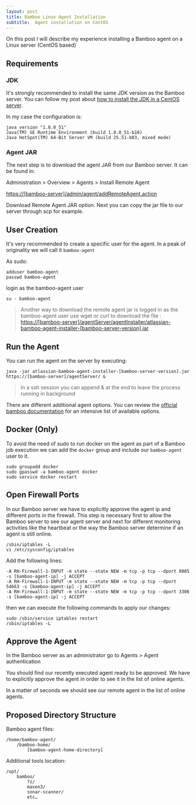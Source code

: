 ```yaml
---
layout: post
title: Bamboo Linux Agent Installation
subtitle:  Agent installation on CentOS
---
```


On this post I will describe my experience installing a Bamboo agent on a Linux server (CentOS based) 

## Requirements

### JDK

It's strongly recommended to install the same JDK version as the Bamboo server. You can follow my post about [how to install the JDK in a CentOS server](https://mamcer.github.io/2016-12-24-linux-jdk/).

In my case the configuration is:

    java version "1.8.0_51"
    Java(TM) SE Runtime Environment (build 1.8.0_51-b16)
    Java HotSpot(TM) 64-Bit Server VM (build 25.51-b03, mixed mode)

### Agent JAR

The next step is to download the agent JAR from our Bamboo server. It can be found in: 

Administration > Overview > Agents > Install Remote Agent

[https://[bamboo-server]/admin/agent/addRemoteAgent.action]()

Download Remote Agent JAR option. Next you can copy the jar file to our server through scp for example.

## User Creation

It's very recommended to create a specific user for the agent. In a peak of originality we will call it `bamboo-agent`

As sudo:

    adduser bamboo-agent
    passwd bamboo-agent

login as the bamboo-agent user

    su - bamboo-agent

> Another way to download the remote agent jar is logged in as the bamboo-agent user use wget or curl to download the file : [https://[bamboo-server]/agentServer/agentInstaller/atlassian-bamboo-agent-installer-[bamboo-server-version].jar]()

## Run the Agent

You can run the agent on the server by executing:

    java -jar atlassian-bamboo-agent-installer-[bamboo-server-version].jar https://[bamboo-server]/agentServer/ &

> In a ssh session you can append & at the end to leave the process running in background

There are different additional agent options. You can review the [official bamboo documentation](https://confluence.atlassian.com/bamboo/additional-remote-agent-options-436044733.html) for an intensive list of available options.

## Docker (Only)

To avoid the need of sudo to run docker on the agent as part of a Bamboo job execution we can add the `docker` group and include our `bamboo-agent` user to it.

    sudo groupadd docker
    sudo gpasswd -a bamboo-agent docker
    sudo service docker restart

## Open Firewall Ports

In our Bamboo server we have to explicitly approve the agent ip and different ports in the firewall. This step is necessary first to allow the Bamboo server to see our agent server and next for different monitoring activities like the heartbeat or the way the Bamboo server determine if an agent is still online.

    /sbin/iptables -L
    vi /etc/sysconfig/iptables 

Add the following lines:

    -A RH-Firewall-1-INPUT -m state --state NEW -m tcp -p tcp --dport 8085 -s [bamboo-agent-ip] -j ACCEPT
    -A RH-Firewall-1-INPUT -m state --state NEW -m tcp -p tcp --dport 54663 -s [bamboo-agent-ip] -j ACCEPT
    -A RH-Firewall-1-INPUT -m state --state NEW -m tcp -p tcp --dport 3306 -s [bamboo-agent-ip] -j ACCEPT

then we can execute the following commands to apply our changes:

    sudo /sbin/service iptables restart
    /sbin/iptables -L

## Approve the Agent

In the Bamboo server as an administrator go to Agents > Agent authentication

You should find our recently executed agent ready to be approved. We have to explicitly approve the agent in order to see it in the list of online agents.

In a matter of seconds we should see our remote agent in the list of online agents.

## Proposed Directory Structure

Bamboo agent files:

    /home/bamboo-agent/
        /bamboo-home/
            [bamboo-agent-home-directory]

Additional tools location:

    /opt/
        bamboo/
            7z/
            maven3/
            sonar-scanner/
            etc…
